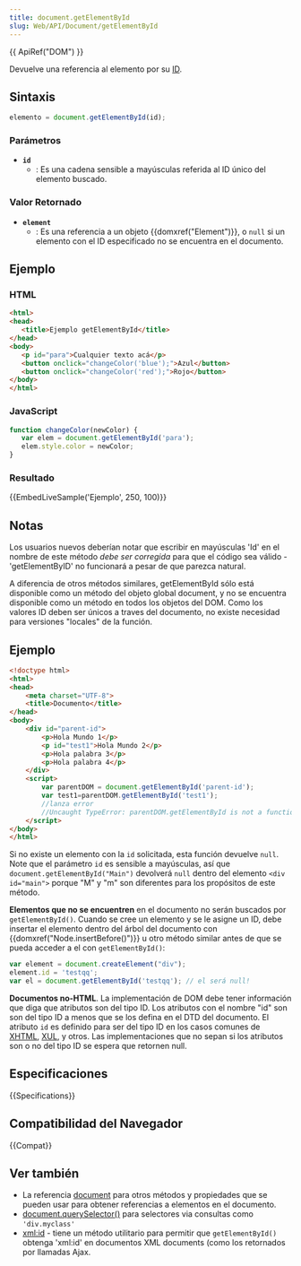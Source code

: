 ```yaml
---
title: document.getElementById
slug: Web/API/Document/getElementById
---
```


{{ ApiRef("DOM") }}

Devuelve una referencia al elemento por su [ID](/es/docs/DOM/element.id).

## Sintaxis

```js
elemento = document.getElementById(id);
```

### Parámetros

- **`id`**
  - : Es una cadena sensible a mayúsculas referida al ID único del elemento buscado.

### Valor Retornado

- **`element`**
  - : Es una referencia a un objeto {{domxref("Element")}}, o `null` si un elemento con el ID especificado no se encuentra en el documento.

## Ejemplo

### HTML

```html
<html>
<head>
   <title>Ejemplo getElementById</title>
</head>
<body>
   <p id="para">Cualquier texto acá</p>
   <button onclick="changeColor('blue');">Azul</button>
   <button onclick="changeColor('red');">Rojo</button>
</body>
</html>
```

### JavaScript

```js
function changeColor(newColor) {
   var elem = document.getElementById('para');
   elem.style.color = newColor;
}
```

### Resultado

{{EmbedLiveSample('Ejemplo', 250, 100)}}

## Notas

Los usuarios nuevos deberían notar que escribir en mayúsculas 'Id' en el nombre de este método _debe ser corregida_ para que el código sea válido - 'getElementByID' no funcionará a pesar de que parezca natural.

A diferencia de otros métodos similares, getElementById sólo está disponible como un método del objeto global document, y no se encuentra disponible como un método en todos los objetos del DOM. Como los valores ID deben ser únicos a traves del documento, no existe necesidad para versiones "locales" de la función.

## Ejemplo

```html
<!doctype html>
<html>
<head>
    <meta charset="UTF-8">
    <title>Documento</title>
</head>
<body>
    <div id="parent-id">
        <p>Hola Mundo 1</p>
        <p id="test1">Hola Mundo 2</p>
        <p>Hola palabra 3</p>
        <p>Hola palabra 4</p>
    </div>
    <script>
        var parentDOM = document.getElementById('parent-id');
        var test1=parentDOM.getElementById('test1');
        //lanza error
        //Uncaught TypeError: parentDOM.getElementById is not a function
    </script>
</body>
</html>
```

Si no existe un elemento con la `id` solicitada, esta función devuelve `null`. Note que el parámetro `id` es sensible a mayúsculas, así que `document.getElementById("Main")` devolverá `null` dentro del elemento `<div id="main">` porque "M" y "m" son diferentes para los propósitos de este método.

**Elementos que no se encuentren** en el documento no serán buscados por `getElementById()`. Cuando se cree un elemento y se le asigne un ID, debe insertar el elemento dentro del árbol del documento con {{domxref("Node.insertBefore()")}} u otro método similar antes de que se pueda acceder a el con `getElementById()`:

```js
var element = document.createElement("div");
element.id = 'testqq';
var el = document.getElementById('testqq'); // el será null!
```

**Documentos no-HTML**. La implementación de DOM debe tener información que diga que atributos son del tipo ID. Los atributos con el nombre "id" son son del tipo ID a menos que se los defina en el DTD del documento. El atributo `id` es definido para ser del tipo ID en los casos comunes de [XHTML](/es/docs/XHTML), [XUL](/es/docs/Mozilla/Tech/XUL), y otros. Las implementaciones que no sepan si los atributos son o no del tipo ID se espera que retornen null.

## Especificaciones

{{Specifications}}

## Compatibilidad del Navegador

{{Compat}}

## Ver también

- La referencia [document](/es/docs/DOM/document) para otros métodos y propiedades que se pueden usar para obtener referencias a elementos en el documento.
- [document.querySelector()](/es/docs/Web/API/document.querySelector) para selectores via consultas como `'div.myclass'`
- [xml:id](/es/docs/xml/xml:id) - tiene un método utilitario para permitir que `getElementById()` obtenga 'xml:id' en documentos XML documents (como los retornados por llamadas Ajax.
